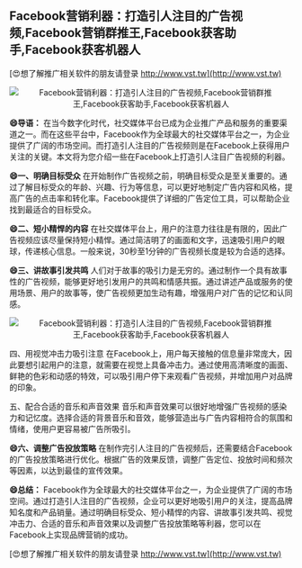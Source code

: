 ## **Facebook营销利器：打造引人注目的广告视频,Facebook营销群推王,Facebook获客助手,Facebook获客机器人**

[😍想了解推广相关软件的朋友请登录 http://www.vst.tw](http://www.vst.tw)

 <center><img src="https://vst.tw/MP4/tuiguang/png/0.png" alt="Facebook营销利器：打造引人注目的广告视频,Facebook营销群推王,Facebook获客助手,Facebook获客机器人"></center>

**😄导语：**
在当今数字化时代，社交媒体平台已成为企业推广产品和服务的重要渠道之一。而在这些平台中，Facebook作为全球最大的社交媒体平台之一，为企业提供了广阔的市场空间。而打造引人注目的广告视频则是在Facebook上获得用户关注的关键。本文将为您介绍一些在Facebook上打造引人注目广告视频的利器。

**😄一、明确目标受众**
在开始制作广告视频之前，明确目标受众是至关重要的。通过了解目标受众的年龄、兴趣、行为等信息，可以更好地制定广告内容和风格，提高广告的点击率和转化率。Facebook提供了详细的广告定位工具，可以帮助企业找到最适合的目标受众。

**😄二、短小精悍的内容**
在社交媒体平台上，用户的注意力往往是有限的，因此广告视频应该尽量保持短小精悍。通过简洁明了的画面和文字，迅速吸引用户的眼球，传递核心信息。一般来说，30秒至1分钟的广告视频长度是较为合适的选择。

**😄三、讲故事引发共鸣**
人们对于故事的吸引力是无穷的。通过制作一个具有故事性的广告视频，能够更好地引发用户的共鸣和情感共振。通过讲述产品或服务的使用场景、用户的故事等，使广告视频更加生动有趣，增强用户对广告的记忆和认同感。

 <center><img src="https://vst.tw/MP4/tuiguang/png/3.png" alt="Facebook营销利器：打造引人注目的广告视频,Facebook营销群推王,Facebook获客助手,Facebook获客机器人"></center>

四、用视觉冲击力吸引注意
在Facebook上，用户每天接触的信息量非常庞大，因此要想引起用户的注意，就需要在视觉上具备冲击力。通过使用高清晰度的画面、鲜艳的色彩和动感的特效，可以吸引用户停下来观看广告视频，并增加用户对品牌的印象。

五、配合合适的音乐和声音效果
音乐和声音效果可以很好地增强广告视频的感染力和记忆度。选择合适的背景音乐和音效，能够营造出与广告内容相符合的氛围和情绪，使用户更容易被广告所吸引。

**😄六、调整广告投放策略**
在制作完引人注目的广告视频后，还需要结合Facebook的广告投放策略进行优化。根据广告的效果反馈，调整广告定位、投放时间和频次等因素，以达到最佳的宣传效果。

**😄总结：**
Facebook作为全球最大的社交媒体平台之一，为企业提供了广阔的市场空间。通过打造引人注目的广告视频，企业可以更好地吸引用户的关注，提高品牌知名度和产品销量。通过明确目标受众、短小精悍的内容、讲故事引发共鸣、视觉冲击力、合适的音乐和声音效果以及调整广告投放策略等利器，您可以在Facebook上实现品牌营销的成功。

[😍想了解推广相关软件的朋友请登录 http://www.vst.tw](http://www.vst.tw)



